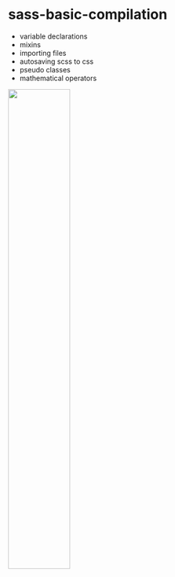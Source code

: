 # sass-basic-compilation

* variable declarations
* mixins
* importing files
* autosaving scss to css
* pseudo classes
* mathematical operators

<p align="left"><img src="https://upload.wikimedia.org/wikipedia/commons/thumb/9/96/Sass_Logo_Color.svg/1200px-Sass_Logo_Color.svg.png" width="50%"></p>
